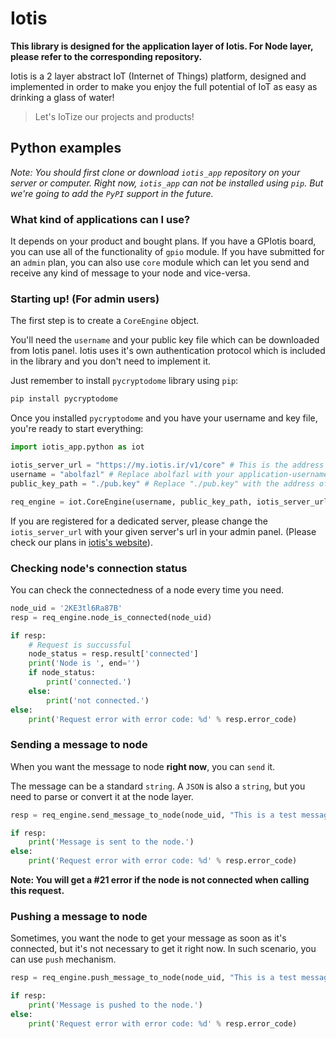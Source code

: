 <!-- In the name of Allah -->

# Iotis

**This library is designed for the application layer of Iotis. For Node layer, please refer to the corresponding repository.**

Iotis is a 2 layer abstract IoT (Internet of Things) platform, designed and implemented in order to make you enjoy the full potential of IoT as easy as drinking a glass of water!

> Let's IoTize our projects and products!

## Python examples
*Note: You should first clone or download `iotis_app` repository on your server or computer. Right now, `iotis_app` can not be installed using `pip`. But we're going to add the `PyPI` support in the future.*

### What kind of applications can I use?
It depends on your product and bought plans. If you have a GPIotis board, you can use all of the functionality of `gpio` module. If you have submitted for an `admin` plan, you can also use `core` module which can let you send and receive any kind of message to your node and vice-versa.

### Starting up! (For admin users)
The first step is to create a `CoreEngine` object.

You'll need the `username` and your public key file which can be downloaded from Iotis panel. Iotis uses it's own authentication protocol which is included in the library and you don't need to implement it. 

Just remember to install `pycryptodome` library using `pip`:
```bash
pip install pycryptodome
```

Once you installed `pycryptodome` and you have your username and key file, you're ready to start everything:

```python
import iotis_app.python as iot

iotis_server_url = "https://my.iotis.ir/v1/core" # This is the address of our test server's core!
username = "abolfazl" # Replace abolfazl with your application-username 
public_key_path = "./pub.key" # Replace "./pub.key" with the address of your security key file's address

req_engine = iot.CoreEngine(username, public_key_path, iotis_server_url)
```

If you are registered for a dedicated server, please change the `iotis_server_url` with your given server's url in your admin panel. (Please check our plans in [iotis's website](https://iotis.ir)). 


### Checking node's connection status
You can check the connectedness of a node every time you need.

```python
node_uid = '2KE3tl6Ra87B'
resp = req_engine.node_is_connected(node_uid)

if resp:
    # Request is succussful
    node_status = resp.result['connected']
    print('Node is ', end='')
    if node_status:
        print('connected.')
    else:
        print('not connected.')
else:
    print('Request error with error code: %d' % resp.error_code)
```

### Sending a message to node
When you want the message to node **right now**, you can `send` it.

The message can be a standard `string`. A `JSON` is also a `string`, but you need to parse or convert it at the node layer.

```python
resp = req_engine.send_message_to_node(node_uid, "This is a test message!")

if resp:
    print('Message is sent to the node.')
else:
    print('Request error with error code: %d' % resp.error_code)
```

**Note: You will get a #21 error if the node is not connected when calling this request.**

### Pushing a message to node
Sometimes, you want the node to get your message as soon as it's connected, but it's not necessary to get it right now. In such scenario, you can use `push` mechanism. 

```python
resp = req_engine.push_message_to_node(node_uid, "This is a test message!")

if resp:
    print('Message is pushed to the node.')
else:
    print('Request error with error code: %d' % resp.error_code)
```
